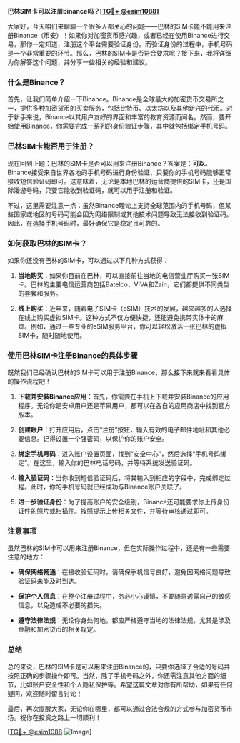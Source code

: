 **巴林SIM卡可以注册binance吗？[[TG💪+ @esim1088](https://t.me/s/esim1088)]**

大家好，今天咱们来聊聊一个很多人都关心的问题——巴林的SIM卡能不能用来注册Binance（币安）！如果你对加密货币感兴趣，或者已经在使用Binance进行交易，那你一定知道，注册这个平台需要验证身份。而验证身份的过程中，手机号码是一个非常重要的环节。那么，巴林的SIM卡是否符合要求呢？接下来，我将详细为你解答这个问题，并分享一些相关的经验和建议。

### 什么是Binance？

首先，让我们简单介绍一下Binance。Binance是全球最大的加密货币交易所之一，提供多种加密货币的买卖服务，包括比特币、以太坊以及其他新兴的代币。对于新手来说，Binance以其用户友好的界面和丰富的教育资源而闻名。然而，要开始使用Binance，你需要完成一系列的身份验证步骤，其中就包括绑定手机号码。

### 巴林SIM卡能否用于注册？

现在回到正题：巴林的SIM卡是否可以用来注册Binance？答案是：**可以**。Binance接受来自世界各地的手机号码进行身份验证，只要你的手机号码能够正常接收短信验证码即可。这意味着，无论是本地巴林的运营商提供的SIM卡，还是国际漫游号码，只要它能收到验证码，就可以用于注册和验证。

不过，这里需要注意一点：虽然Binance理论上支持全球范围内的手机号码，但某些国家或地区的号码可能会因为网络限制或其他技术问题导致无法接收到验证码。因此，在选择手机号码时，最好确保它是稳定且可靠的。

### 如何获取巴林的SIM卡？

如果你还没有巴林的SIM卡，可以通过以下几种方式获得：

1. **当地购买**：如果你目前在巴林，可以直接前往当地的电信营业厅购买一张SIM卡。巴林的主要电信运营商包括Batelco、VIVA和Zain，它们都提供不同类型的套餐和服务。
   
2. **线上购买**：近年来，随着电子SIM卡（eSIM）技术的发展，越来越多的人选择在线上购买虚拟SIM卡。这种方式不仅方便快捷，还能避免携带实体卡的麻烦。例如，通过一些专业的eSIM服务平台，你可以轻松激活一张巴林的虚拟SIM卡，随时随地使用。

### 使用巴林SIM卡注册Binance的具体步骤

既然我们已经确认巴林的SIM卡可以用于注册Binance，那么接下来就来看看具体的操作流程吧！

1. **下载并安装Binance应用**：首先，你需要在手机上下载并安装Binance的应用程序。无论你是安卓用户还是苹果用户，都可以在各自的应用商店中找到官方版本。

2. **创建账户**：打开应用后，点击“注册”按钮，输入有效的电子邮件地址和其他必要信息。记得设置一个强密码，以保护你的账户安全。

3. **绑定手机号码**：进入账户设置页面，找到“安全中心”，然后选择“手机号码绑定”。在这里，输入你的巴林电话号码，并等待系统发送验证码。

4. **输入验证码**：当你收到短信验证码后，将其输入到相应的字段中，完成绑定过程。此时，你的手机号码就已经成功与Binance账户关联了。

5. **进一步验证身份**：为了提高账户的安全级别，Binance还可能要求你上传身份证件的照片或扫描件。按照提示上传相关文件，并等待审核通过即可。

### 注意事项

虽然巴林的SIM卡可以用来注册Binance，但在实际操作过程中，还是有一些需要注意的地方：

- **确保网络畅通**：在接收验证码时，请确保手机信号良好，避免因网络问题导致验证码未能及时到达。
  
- **保护个人信息**：在整个注册过程中，务必小心谨慎，不要随意透露自己的敏感信息，以免造成不必要的损失。

- **遵守法律法规**：无论你身处何地，都应严格遵守当地的法律法规，尤其是涉及金融和加密货币的相关规定。

### 总结

总的来说，巴林的SIM卡是可以用来注册Binance的，只要你选择了合适的号码并按照正确的步骤操作即可。当然，除了手机号码之外，你还需注意其他方面的细节，比如账户安全性和个人隐私保护等。希望这篇文章对你有所帮助，如果有任何疑问，欢迎随时留言讨论！

最后，再次提醒大家，无论你在哪里，都可以通过合法合规的方式参与加密货币市场。祝你在投资之路上一切顺利！

[[TG💪+ @esim1088](https://t.me/s/esim1088) ![Image](https://i.postimg.cc/4NQfJmqS/Snipaste-2025-05-13-00-14-12.png)]